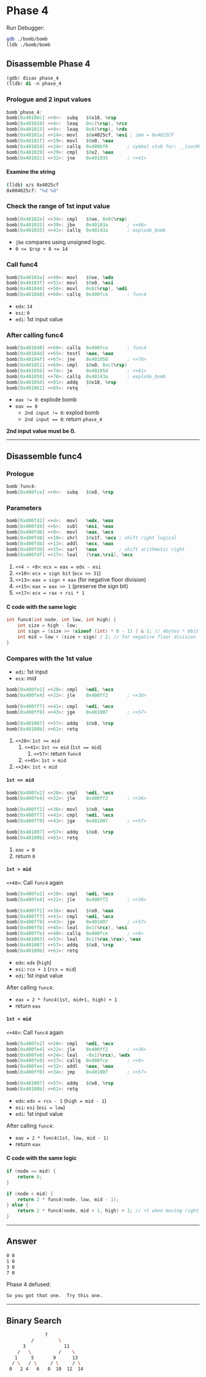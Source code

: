 # Phase 4

Run Debugger:

```bash
gdb ./bomb/bomb
lldb ./bomb/bomb
```

## Disassemble Phase 4

```asm
(gdb) disas phase_4
(lldb) di -n phase_4
```

### Prologue and 2 input values

```asm
bomb`phase_4:
bomb[0x40100c] <+0>:  subq   $0x18, %rsp
bomb[0x401010] <+4>:  leaq   0xc(%rsp), %rcx
bomb[0x401015] <+9>:  leaq   0x8(%rsp), %rdx
bomb[0x40101a] <+14>: movl   $0x4025cf, %esi ; imm = 0x4025CF
bomb[0x40101f] <+19>: movl   $0x0, %eax
bomb[0x401024] <+24>: callq  0x400bf0       ; symbol stub for: __isoc99_sscanf
bomb[0x401029] <+29>: cmpl   $0x2, %eax
bomb[0x40102c] <+32>: jne    0x401035       ; <+41>
```

#### Examine the string

```bash
(lldb) x/s 0x4025cf
0x004025cf: "%d %d"
```

### Check the range of 1st input value

```asm
bomb[0x40102e] <+34>: cmpl   $0xe, 0x8(%rsp)
bomb[0x401033] <+39>: jbe    0x40103a       ; <+46>
bomb[0x401035] <+41>: callq  0x40143a       ; explode_bomb
```

- `jbe` compares using unsigned logic.
- `0 <= $rsp + 8 <= 14`

### Call func4

```asm
bomb[0x40103a] <+46>: movl   $0xe, %edx
bomb[0x40103f] <+51>: movl   $0x0, %esi
bomb[0x401044] <+56>: movl   0x8(%rsp), %edi
bomb[0x401048] <+60>: callq  0x400fce       ; func4
```

- `edx`: `14`
- `esi`: `0`
- `edi`: 1st input value

### After calling func4

```asm
bomb[0x401048] <+60>: callq  0x400fce       ; func4
bomb[0x40104d] <+65>: testl  %eax, %eax
bomb[0x40104f] <+67>: jne    0x401058       ; <+76>
bomb[0x401051] <+69>: cmpl   $0x0, 0xc(%rsp)
bomb[0x401056] <+74>: je     0x40105d       ; <+81>
bomb[0x401058] <+76>: callq  0x40143a       ; explode_bomb
bomb[0x40105d] <+81>: addq   $0x18, %rsp
bomb[0x401061] <+85>: retq
```

- `eax != 0`: explode bomb
- `eax == 0`
  - `2nd input != 0`: explod bomb
  - `2nd input == 0`: return `phase_4`

**2nd input value must be 0.**

---

## Disassemble func4

### Prologue

```asm
bomb`func4:
bomb[0x400fce] <+0>:  subq   $0x8, %rsp
```

### Parameters

```asm
bomb[0x400fd2] <+4>:  movl   %edx, %eax
bomb[0x400fd4] <+6>:  subl   %esi, %eax
bomb[0x400fd6] <+8>:  movl   %eax, %ecx
bomb[0x400fd8] <+10>: shrl   $0x1f, %ecx ; shift right logical
bomb[0x400fdb] <+13>: addl   %ecx, %eax
bomb[0x400fdd] <+15>: sarl   %eax        ; shift arithmetic right
bomb[0x400fdf] <+17>: leal   (%rax,%rsi), %ecx
```

1. `<+4 ~ +8>`: `ecx = eax = edx - esi`
1. `<+10>`: `ecx = sign bit` (`ecx >> 31`)
1. `<+13>`: `eax = sign + eax` (for negative floor division)
1. `<+15>`: `eax = eax >> 1` (preserve the sign bit)
1. `<+17>`: `ecx = rax + rsi * 1`

#### C code with the same logic

```c
int func4(int node, int low, int high) {
	int size = high - low;
	int sign = (size >> (sizeof (int) * 8 - 1) ) & 1; // 4bytes * 8bit - 1bit
	int mid = low + (size + sign) / 2; // for negative floor division
}
```

### Compares with the 1st value

- `edi`: 1st input
- `ecx`: mid

```asm
bomb[0x400fe2] <+20>: cmpl   %edi, %ecx
bomb[0x400fe4] <+22>: jle    0x400ff2       ; <+36>

bomb[0x400ff7] <+41>: cmpl   %edi, %ecx
bomb[0x400ff9] <+43>: jge    0x401007       ; <+57>

bomb[0x401007] <+57>: addq   $0x8, %rsp
bomb[0x40100b] <+61>: retq
```

1. `<+20>`: `1st >= mid`
   1. `<+41>`: `1st <= mid` (`1st == mid`)
      1. `<+57>`: return `func4`
   1. `<+45>`: `1st > mid`
1. `<+24>`: `1st < mid`

#### `1st == mid`

```asm
bomb[0x400fe2] <+20>: cmpl   %edi, %ecx
bomb[0x400fe4] <+22>: jle    0x400ff2       ; <+36>

bomb[0x400ff2] <+36>: movl   $0x0, %eax
bomb[0x400ff7] <+41>: cmpl   %edi, %ecx
bomb[0x400ff9] <+43>: jge    0x401007       ; <+57>

bomb[0x401007] <+57>: addq   $0x8, %rsp
bomb[0x40100b] <+61>: retq
```

1. `eax = 0`
1. return `0` 

#### `1st > mid`

`<+48>`: Call `func4` again

```asm
bomb[0x400fe2] <+20>: cmpl   %edi, %ecx
bomb[0x400fe4] <+22>: jle    0x400ff2       ; <+36>

bomb[0x400ff2] <+36>: movl   $0x0, %eax
bomb[0x400ff7] <+41>: cmpl   %edi, %ecx
bomb[0x400ff9] <+43>: jge    0x401007       ; <+57>
bomb[0x400ffb] <+45>: leal   0x1(%rcx), %esi
bomb[0x400ffe] <+48>: callq  0x400fce       ; <+0>
bomb[0x401003] <+53>: leal   0x1(%rax,%rax), %eax
bomb[0x401007] <+57>: addq   $0x8, %rsp
bomb[0x40100b] <+61>: retq
```

- `edx`: `edx` (`high`)
- `esi`: `rcx + 1` (`rcx = mid`)
- `edi`: 1st input value

After calling `func4`:

- `eax = 2 * func4(1st, mid+1, high) + 1`
- return `eax`

#### `1st < mid`

`<+48>`: Call `func4` again

```asm
bomb[0x400fe2] <+20>: cmpl   %edi, %ecx
bomb[0x400fe4] <+22>: jle    0x400ff2       ; <+36>
bomb[0x400fe6] <+24>: leal   -0x1(%rcx), %edx
bomb[0x400fe9] <+27>: callq  0x400fce       ; <+0>
bomb[0x400fee] <+32>: addl   %eax, %eax
bomb[0x400ff0] <+34>: jmp    0x401007       ; <+57>

bomb[0x401007] <+57>: addq   $0x8, %rsp
bomb[0x40100b] <+61>: retq
```

- `edx`: `edx = rcx - 1` (`high = mid - 1`)
- `esi`: `esi` (`esi = low`)
- `edi`: 1st input value

After calling `func4`:

- `eax = 2 * func4(1st, low, mid - 1)`
- return `eax`

#### C code with the same logic

```c
if (node == mid) {
	return 0;
}

if (node < mid) {
	return 2 * func4(node, low, mid - 1);
} else {
	return 2 * func4(node, mid + 1, high) + 1; // +1 when moving right
}
```

---

## Answer

```bash
0 0
1 0
3 0
7 0
```

Phase 4 defused:

```bash
So you got that one.  Try this one.
```

---

## Binary Search

```bash
              7
         /         \
      3              11
    /   \          /    \
   1     5       9      13
  / \   / \     / \     / \
 0   2 4   6   8  10  12  14
```

